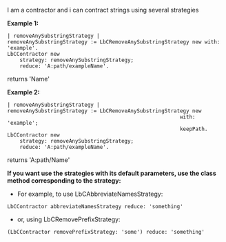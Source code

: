 I am a contractor and i can contract strings using several strategies

**Example 1:**
```Smalltalk
| removeAnySubstringStrategy |
removeAnySubstringStrategy := LbCRemoveAnySubstringStrategy new with: 'example'.
LbCContractor new
	strategy: removeAnySubstringStrategy;
	reduce: 'A:path/exampleName'.
```
returns 'Name'

**Example 2:**
```Smalltalk
| removeAnySubstringStrategy |
removeAnySubstringStrategy := LbCRemoveAnySubstringStrategy new 
														with: 'example';
														keepPath.
LbCContractor new
	strategy: removeAnySubstringStrategy;
	reduce: 'A:path/exampleName'.									
```
returns 'A:path/Name'		

**If you want use the strategies with its default parameters, use the class method corresponding to the strategy:**
- For example, to use LbCAbbreviateNamesStrategy:
```Smalltalk
LbCContractor abbreviateNamesStrategy reduce: 'something'
```

- or, using LbCRemovePrefixStrategy:
```Smalltalk
(LbCContractor removePrefixStrategy: 'some') reduce: 'something'
```
